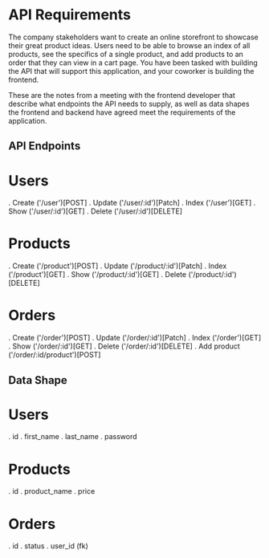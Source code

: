 # API Requirements
The company stakeholders want to create an online storefront to showcase their great product ideas. Users need to be able to browse an index of all products, see the specifics of a single product, and add products to an order that they can view in a cart page. You have been tasked with building the API that will support this application, and your coworker is building the frontend.

These are the notes from a meeting with the frontend developer that describe what endpoints the API needs to supply, as well as data shapes the frontend and backend have agreed meet the requirements of the application. 

## API Endpoints

# Users
. Create ('/user')[POST]
. Update ('/user/:id')[Patch]
. Index  ('/user')[GET]
. Show   ('/user/:id')[GET]
. Delete ('/user/:id')[DELETE]


# Products
. Create ('/product')[POST]
. Update ('/product/:id')[Patch]
. Index  ('/product')[GET]
. Show   ('/product/:id')[GET]
. Delete ('/product/:id')[DELETE]

# Orders
. Create ('/order')[POST]
. Update ('/order/:id')[Patch]
. Index  ('/order')[GET]
. Show   ('/order/:id')[GET]
. Delete ('/order/:id')[DELETE]
. Add product ('/order/:id/product')[POST]


## Data Shape

# Users 
. id
. first_name
. last_name
. password

# Products 
. id
. product_name
. price

# Orders 
. id 
. status
. user_id (fk)